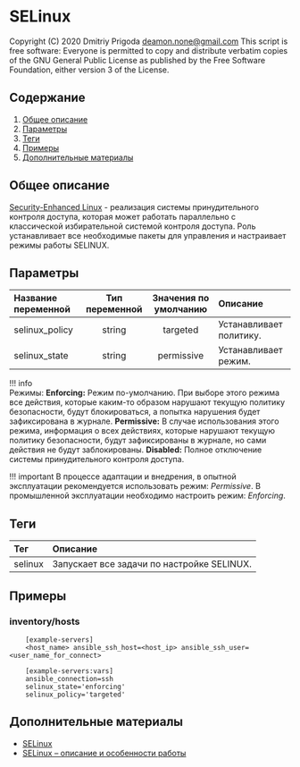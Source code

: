 # SELinux

Copyright (C) 2020 Dmitriy Prigoda deamon.none@gmail.com This script is free software: Everyone is permitted to copy and distribute verbatim copies of the GNU General Public License as published by the Free Software Foundation, either version 3 of the License.

## Содержание

1. [Общее описание](#общее-описание)
2. [Параметры](#параметры)
3. [Теги](#теги)
4. [Примеры](#примеры)
5. [Дополнительные материалы](#дополнительные-материалы)

## Общее описание
[Security-Enhanced Linux](https://ru.wikipedia.org/wiki/SELinux) - реализация системы принудительного контроля доступа, которая может работать параллельно с классической избирательной системой контроля доступа. Роль устанавливает все необходимые пакеты для управления и настраивает режимы работы SELINUX.

## Параметры
|Название переменной  | Тип переменной | Значения по умолчанию | Описание                                     |
|:--------------------|:--------------:|:---------------------:|:---------------------------------------------|
|selinux_policy       | string         | targeted              | Устанавливает политику.                      |
|selinux_state        | string         | permissive            | Устанавливает режим.                         |

!!! info     
    Режимы:
    **Enforcing:** Режим по-умолчанию. При выборе этого режима все действия, которые каким-то образом нарушают текущую политику безопасности, будут блокироваться, а попытка нарушения будет зафиксирована в журнале.
    **Permissive:** В случае использования этого режима, информация о всех действиях, которые нарушают текущую политику безопасности, будут зафиксированы в журнале, но сами действия не будут заблокированы.
    **Disabled:** Полное отключение системы принудительного контроля доступа.

!!! important
    В процессе адаптации и внедрения, в опытной эксплуатации рекомендуется использовать режим: *Permissive*. В промышленной эксплуатации необходимо настроить режим: *Enforcing*. 

## Теги
|Тег                  | Описание                                          |
|:--------------------|:--------------------------------------------------|
|selinux              | Запускает все задачи по настройке SELINUX.        |

## Примеры

### inventory/hosts

```
    [example-servers]
    <host_name> ansible_ssh_host=<host_ip> ansible_ssh_user=<user_name_for_connect>

    [example-servers:vars]
    ansible_connection=ssh
    selinux_state='enforcing'
    selinux_policy='targeted'
```

## Дополнительные материалы

- [SELinux](http://selinuxproject.org/page/Main_Page)
- [SELinux – описание и особенности работы](https://habr.com/ru/company/kingservers/blog/209644/)